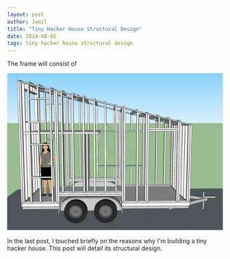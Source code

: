 ```yaml
---
layout: post
author: Jamil
title: "Tiny Hacker House Structural Design"
date: 2014-08-05
tags: tiny hacker house structural design
---
```


<p class="lead">
The frame will consist of 
</p>

<center>
<img src="/img/tiny-hacker-house-structural-design.png"
  alt="tiny hacker house structural design">
</center>

In the last post, I touched briefly on the reasons why I'm building a tiny
hacker house. This post will detail its structural design.
